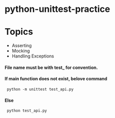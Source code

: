 # python-unittest-practice


# Topics
<ul>
	<li>Asserting</li>
	<li>Mocking</li>
	<li>Handling Exceptions</li>
</ul>

#### File name must be with test_ for convention.

#### If main function does not exist, belove command
```
 python -m unittest test_api.py
```

#### Else
```
 python test_api.py
```


